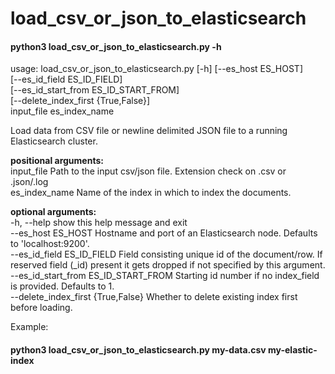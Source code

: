 # load_csv_or_json_to_elasticsearch

#### python3 load_csv_or_json_to_elasticsearch.py -h     
usage: load_csv_or_json_to_elasticsearch.py [-h] [--es_host ES_HOST]     
                                            [--es_id_field ES_ID_FIELD]     
                                            [--es_id_start_from ES_ID_START_FROM]     
                                            [--delete_index_first {True,False}]     
                                            input_file es_index_name     

Load data from CSV file or newline delimited JSON file to a running Elasticsearch cluster.     

**positional arguments:**     
  input_file            Path to the input csv/json file. Extension check on .csv or
                        .json/.log     
  es_index_name         Name of the index in which to index the documents.     

**optional arguments:**     
  -h, --help            show this help message and exit    
  --es_host ES_HOST     Hostname and port of an Elasticsearch node. Defaults
                        to 'localhost:9200'.    
  --es_id_field ES_ID_FIELD 
                        Field consisting unique id of the document/row. If
                        reserved field (_id) present it gets dropped if not
                        specified by this argument.     
  --es_id_start_from ES_ID_START_FROM 
                        Starting id number if no index_field is provided.
                        Defaults to 1.    
  --delete_index_first {True,False} 
                        Whether to delete existing index first before loading.    

Example:    
#### python3 load_csv_or_json_to_elasticsearch.py my-data.csv my-elastic-index